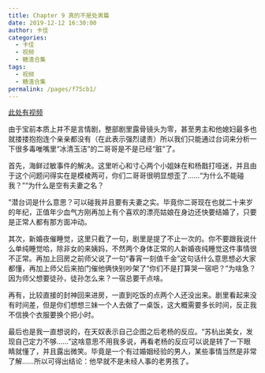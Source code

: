 ```yaml
---
title: Chapter 9 真的不是处男篇
date: 2019-12-12 16:30:00
author: 卡佳
categories: 
  - 卡佳
  - 视频
  - 糖渣合集
tags: 
  - 视频
  - 糖渣合集
permalink: /pages/f75cb1/
---
```


[此处有视频](/vid/kajia/chap_9.mp4)<!-- more -->

由于宝前本质上并不是言情剧，整部剧里露骨镜头为零，甚至男主和他媳妇最多也就搂搂抱抱连个亲亲都没有（在此表示强烈谴责）所以我们只能通过台词来分析一下很多毒唯嘴里“冰清玉洁”的二哥哥是不是已经“脏”了。

首先，海鲜过敏事件的解决。这里听心和寸心两个小姐妹在和杨戬打哑迷，并且由于这个问题问得实在是模棱两可，你们二哥哥很明显想歪了……“为什么不能碰我？”“为什么是空有夫妻之名？

”潜台词是什么意思？可以碰我并且要有夫妻之实。毕竟你二哥现在也就二十来岁的年纪，正值年少血气方刚再加上有个喜欢的漂亮姑娘在身边还快要结婚了，只要是正常人都有那方面冲动。

其次，新婚夜催睡觉，这里只截了一句，剧里是提了不止一次的。你不要跟我说什么单纯睡觉哈，除非女的来姨妈，不然两个身体正常的人新婚夜纯睡觉这件事情很不正常。再加上回房之前师父说了一句“春宵一刻值千金”这句话什么意思想必大家都懂，再加上师父后来拍门催他俩快别吵架了“你们不是打算哭一宿吧？”为啥急？因为师父想要徒孙，徒孙怎么来？一宿总要干点啥。

再有，比较直接的封神回来进房，一直到吃饭的点两个人还没出来。剧里看起来没有时间差，但是你们想想三妹一个人去做了一桌饭，这大概需要多长时间，反正我不信换个衣服要换个把小时。

最后也是我一直想说的，在天奴表示自己企图之后老杨的反应。“苏杭出美女，发现自己定力不够……”这啥意思不用我多说，再看老杨的反应可以说是转了一下眼睛就懂了，并且露出微笑。毕竟是一个有过婚姻经验的男人，某些事情当然是非常了解……所以可得出结论：他早就不是未经人事的老男孩了。
